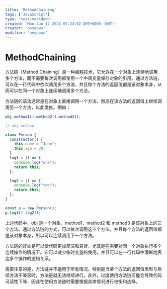 ```yaml
---
title: 'MethodChaining'
tags: ['JavaScript']
type: 'text/markdown'
created: 'Mon Jun 12 2023 05:24:02 GMT+0000 (GMT)'
creator: 'oeyoews'
modifier: 'oeyoews'
---
```


# MethodChaining

方法链（Method Chaining）是一种编程技术，它允许在一个对象上连续地调用多个方法，而不需要每次调用都使用一个中间变量保存对象的引用。通过方法链，可以在一行代码中依次调用多个方法，并且每个方法的返回值都是该对象本身，从而可以在同一个对象上连续地调用多个方法。

方法链的语法通常是在对象上直接调用一个方法，然后在该方法的返回值上继续调用另一个方法，以此类推。例如：

```js
obj.method1().method2().method3();
```

```js
// obj method

class Person {
  constructor() {
    this.name = "John";
    this.age = 30;
  }
  log1 = () => {
    console.log("one");
    return this;
  };

  log2 = () => {
    console.log("two");
    return this;
  };
}

const p = new Person();
p.log1().log2();
```

上述代码中，obj 是一个对象，method1、method2 和 method3 是该对象上的三个方法。通过方法链的方式，可以依次调用这三个方法，并且每个方法的返回值都是该对象本身，所以可以连续调用下一个方法。

方法链的好处是可以使代码更加简洁和易读，尤其是在需要对同一个对象执行多个连续操作的情况下。它可以减少临时变量的使用，并且可以在一行代码中清晰地表达多个操作的逻辑关系。

需要注意的是，方法链并不适用于所有情况，特别是当某个方法的返回值类型与后续方法不兼容时，方法链就无法继续进行。此外，过度使用方法链可能会导致代码可读性下降，因此在使用方法链时需要根据具体情况进行权衡和选择。
